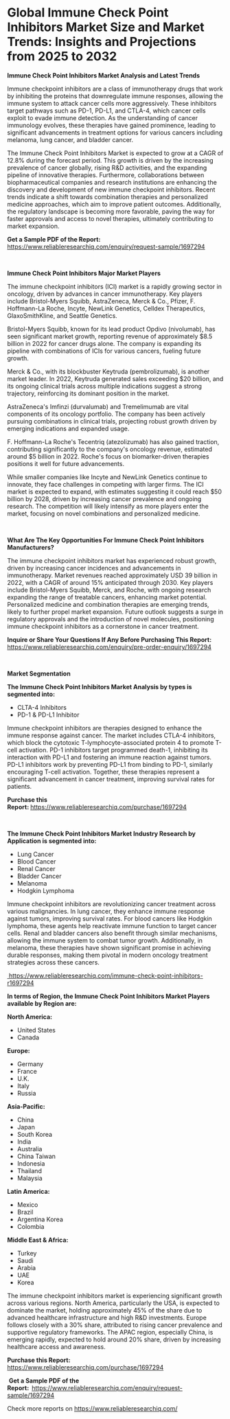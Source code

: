 <p><h1>Global Immune Check Point Inhibitors Market Size and Market Trends: Insights and Projections from 2025 to 2032</h1></p><p><strong>Immune Check Point Inhibitors Market Analysis and Latest Trends</strong></p>
<p><p>Immune checkpoint inhibitors are a class of immunotherapy drugs that work by inhibiting the proteins that downregulate immune responses, allowing the immune system to attack cancer cells more aggressively. These inhibitors target pathways such as PD-1, PD-L1, and CTLA-4, which cancer cells exploit to evade immune detection. As the understanding of cancer immunology evolves, these therapies have gained prominence, leading to significant advancements in treatment options for various cancers including melanoma, lung cancer, and bladder cancer.</p><p>The Immune Check Point Inhibitors Market is expected to grow at a CAGR of 12.8% during the forecast period. This growth is driven by the increasing prevalence of cancer globally, rising R&D activities, and the expanding pipeline of innovative therapies. Furthermore, collaborations between biopharmaceutical companies and research institutions are enhancing the discovery and development of new immune checkpoint inhibitors. Recent trends indicate a shift towards combination therapies and personalized medicine approaches, which aim to improve patient outcomes. Additionally, the regulatory landscape is becoming more favorable, paving the way for faster approvals and access to novel therapies, ultimately contributing to market expansion.</p></p>
<p><strong>Get a Sample PDF of the Report:&nbsp;</strong> <a href="https://www.reliableresearchiq.com/enquiry/request-sample/1697294?utm_campaign=2276&utm_medium=2&utm_source=Github&utm_content=ia&utm_term=03032025&utm_id=immune-check-point-inhibitors">https://www.reliableresearchiq.com/enquiry/request-sample/1697294</a></p>
<p>&nbsp;</p>
<p><strong>Immune Check Point Inhibitors Major Market Players</strong></p>
<p><p>The immune checkpoint inhibitors (ICI) market is a rapidly growing sector in oncology, driven by advances in cancer immunotherapy. Key players include Bristol-Myers Squibb, AstraZeneca, Merck & Co., Pfizer, F. Hoffmann-La Roche, Incyte, NewLink Genetics, Celldex Therapeutics, GlaxoSmithKline, and Seattle Genetics.</p><p>Bristol-Myers Squibb, known for its lead product Opdivo (nivolumab), has seen significant market growth, reporting revenue of approximately $8.5 billion in 2022 for cancer drugs alone. The company is expanding its pipeline with combinations of ICIs for various cancers, fueling future growth.</p><p>Merck & Co., with its blockbuster Keytruda (pembrolizumab), is another market leader. In 2022, Keytruda generated sales exceeding $20 billion, and its ongoing clinical trials across multiple indications suggest a strong trajectory, reinforcing its dominant position in the market.</p><p>AstraZeneca's Imfinzi (durvalumab) and Tremelimumab are vital components of its oncology portfolio. The company has been actively pursuing combinations in clinical trials, projecting robust growth driven by emerging indications and expanded usage.</p><p>F. Hoffmann-La Roche's Tecentriq (atezolizumab) has also gained traction, contributing significantly to the company's oncology revenue, estimated around $5 billion in 2022. Roche's focus on biomarker-driven therapies positions it well for future advancements.</p><p>While smaller companies like Incyte and NewLink Genetics continue to innovate, they face challenges in competing with larger firms. The ICI market is expected to expand, with estimates suggesting it could reach $50 billion by 2028, driven by increasing cancer prevalence and ongoing research. The competition will likely intensify as more players enter the market, focusing on novel combinations and personalized medicine.</p></p>
<p>&nbsp;</p>
<p><strong>What Are The Key Opportunities For Immune Check Point Inhibitors Manufacturers?</strong></p>
<p><p>The immune checkpoint inhibitors market has experienced robust growth, driven by increasing cancer incidences and advancements in immunotherapy. Market revenues reached approximately USD 39 billion in 2022, with a CAGR of around 15% anticipated through 2030. Key players include Bristol-Myers Squibb, Merck, and Roche, with ongoing research expanding the range of treatable cancers, enhancing market potential. Personalized medicine and combination therapies are emerging trends, likely to further propel market expansion. Future outlook suggests a surge in regulatory approvals and the introduction of novel molecules, positioning immune checkpoint inhibitors as a cornerstone in cancer treatment.</p></p>
<p><strong>Inquire or Share Your Questions If Any Before Purchasing This Report:</strong> <a href="https://www.reliableresearchiq.com/enquiry/pre-order-enquiry/1697294?utm_campaign=2276&utm_medium=2&utm_source=Github&utm_content=ia&utm_term=03032025&utm_id=immune-check-point-inhibitors">https://www.reliableresearchiq.com/enquiry/pre-order-enquiry/1697294</a></p>
<p>&nbsp;</p>
<p><strong>Market Segmentation</strong></p>
<p><strong>The Immune Check Point Inhibitors Market Analysis by types is segmented into:</strong></p>
<p><ul><li>CLTA-4 Inhibitors</li><li>PD-1 & PD-L1 Inhibitor</li></ul></p>
<p><p>Immune checkpoint inhibitors are therapies designed to enhance the immune response against cancer. The market includes CTLA-4 inhibitors, which block the cytotoxic T-lymphocyte-associated protein 4 to promote T-cell activation. PD-1 inhibitors target programmed death-1, inhibiting its interaction with PD-L1 and fostering an immune reaction against tumors. PD-L1 inhibitors work by preventing PD-L1 from binding to PD-1, similarly encouraging T-cell activation. Together, these therapies represent a significant advancement in cancer treatment, improving survival rates for patients.</p></p>
<p><strong>Purchase this Report:&nbsp;</strong><a href="https://www.reliableresearchiq.com/purchase/1697294?utm_campaign=2276&utm_medium=2&utm_source=Github&utm_content=ia&utm_term=03032025&utm_id=immune-check-point-inhibitors">https://www.reliableresearchiq.com/purchase/1697294</a></p>
<p>&nbsp;</p>
<p><strong>The Immune Check Point Inhibitors Market Industry Research by Application is segmented into:</strong></p>
<p><ul><li>Lung Cancer</li><li>Blood Cancer</li><li>Renal Cancer</li><li>Bladder Cancer</li><li>Melanoma</li><li>Hodgkin Lymphoma</li></ul></p>
<p><p>Immune checkpoint inhibitors are revolutionizing cancer treatment across various malignancies. In lung cancer, they enhance immune response against tumors, improving survival rates. For blood cancers like Hodgkin lymphoma, these agents help reactivate immune function to target cancer cells. Renal and bladder cancers also benefit through similar mechanisms, allowing the immune system to combat tumor growth. Additionally, in melanoma, these therapies have shown significant promise in achieving durable responses, making them pivotal in modern oncology treatment strategies across these cancers.</p></p>
<p><a href="https://www.reliableresearchiq.com/immune-check-point-inhibitors-r1697294?utm_campaign=2276&utm_medium=2&utm_source=Github&utm_content=ia&utm_term=03032025&utm_id=immune-check-point-inhibitors">&nbsp;https://www.reliableresearchiq.com/immune-check-point-inhibitors-r1697294</a></p>
<p><strong>In terms of Region, the Immune Check Point Inhibitors Market Players available by Region are:</strong></p>
<p>
    <p> <strong> North America: </strong>
        <ul>
            <li>United States</li>
            <li>Canada</li>
        </ul>
        </p> 
    <p> <strong> Europe: </strong>
        <ul>
            <li>Germany</li>
            <li>France</li>
            <li>U.K.</li>
            <li>Italy</li>
            <li>Russia</li>
        </ul>
        </p> 
    <p> <strong> Asia-Pacific: </strong>
        <ul>
            <li>China</li>
            <li>Japan</li>
            <li>South Korea</li>
            <li>India</li>
            <li>Australia</li>
            <li>China Taiwan</li>
            <li>Indonesia</li>
            <li>Thailand</li>
            <li>Malaysia</li>
        </ul>
        </p> 
    <p> <strong> Latin America: </strong>
        <ul>
            <li>Mexico</li>
            <li>Brazil</li>
            <li>Argentina Korea</li>
            <li>Colombia</li>
        </ul>
        </p> 
    <p> <strong> Middle East & Africa: </strong>
        <ul>
            <li>Turkey</li>
            <li>Saudi</li>
            <li>Arabia</li>
            <li>UAE</li>
            <li>Korea</li>
        </ul>
    </p>
    </p>
<p><p>The immune checkpoint inhibitors market is experiencing significant growth across various regions. North America, particularly the USA, is expected to dominate the market, holding approximately 45% of the share due to advanced healthcare infrastructure and high R&D investments. Europe follows closely with a 30% share, attributed to rising cancer prevalence and supportive regulatory frameworks. The APAC region, especially China, is emerging rapidly, expected to hold around 20% share, driven by increasing healthcare access and awareness.</p></p>
<p><strong>Purchase this Report: </strong><a href="https://www.reliableresearchiq.com/purchase/1697294?utm_campaign=2276&utm_medium=2&utm_source=Github&utm_content=ia&utm_term=03032025&utm_id=immune-check-point-inhibitors">https://www.reliableresearchiq.com/purchase/1697294</a></p>
<p>&nbsp;<strong>Get a Sample PDF of the Report:&nbsp;&nbsp;</strong><a href="https://www.reliableresearchiq.com/enquiry/request-sample/1697294?utm_campaign=2276&utm_medium=2&utm_source=Github&utm_content=ia&utm_term=03032025&utm_id=immune-check-point-inhibitors">https://www.reliableresearchiq.com/enquiry/request-sample/1697294</a></p>
<p><strong></strong></p>
<p>Check more reports on <a href="https://www.reliableresearchiq.com/?utm_campaign=2276&utm_medium=2&utm_source=Github&utm_content=ia&utm_term=03032025&utm_id=immune-check-point-inhibitors">https://www.reliableresearchiq.com/</a></p>